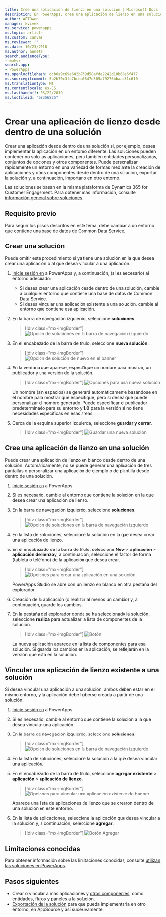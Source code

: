 ```yaml
---
title: Cree una aplicación de lienzo en una solución | Microsoft Docs
description: En PowerApps, cree una aplicación de lienzo en una solución para que pueda implementar la aplicación en otro entorno
author: AFTOwen
manager: kvivek
ms.service: powerapps
ms.topic: article
ms.custom: canvas
ms.reviewer: ''
ms.date: 10/23/2018
ms.author: anneta
search.audienceType:
- maker
search.app:
- PowerApps
ms.openlocfilehash: dcb6a9c69e602b739d58afde2242d18b60e6f477
ms.sourcegitcommit: 5b2b70c3fc7bcba5647d505a79276bbaad31c610
ms.translationtype: MT
ms.contentlocale: es-ES
ms.lasthandoff: 03/22/2019
ms.locfileid: "58356825"
---
```

# <a name="create-a-canvas-app-from-within-a-solution"></a>Crear una aplicación de lienzo desde dentro de una solución

Crear una aplicación desde dentro de una solución si, por ejemplo, desea implementar la aplicación en un entorno diferente. Las soluciones pueden contener no solo las aplicaciones, pero también entidades personalizadas, conjuntos de opciones y otros componentes. Puede personalizar rápidamente un entorno en una variedad de formas mediante la creación de aplicaciones y otros componentes desde dentro de una solución, exportar la solución y, a continuación, importarlo en otro entorno.

Las soluciones se basan en la misma plataforma de Dynamics 365 for Customer Engagement. Para obtener más información, consulte [información general sobre soluciones](../common-data-service/solutions-overview.md).

## <a name="prerequisite"></a>Requisito previo

Para seguir los pasos descritos en este tema, debe cambiar a un entorno que contiene una base de datos de Common Data Service.

## <a name="create-a-solution"></a>Crear una solución

Puede omitir este procedimiento si ya tiene una solución en la que desea crear una aplicación o al que desea vincular a una aplicación.

1. [Inicie sesión en](https://web.powerapps.com?utm_source=padocs&utm_medium=linkinadoc&utm_campaign=referralsfromdoc) a PowerApps y, a continuación, (si es necesario) al entorno adecuado:

    - Si desea crear una aplicación desde dentro de una solución, cambie a cualquier entorno que contiene una base de datos de Common Data Service.
    - Si desea vincular una aplicación existente a una solución, cambie al entorno que contiene esa aplicación.

1. En la barra de navegación izquierdo, seleccione **soluciones**.

    > [!div class="mx-imgBorder"]
    > ![Opción de soluciones en la barra de navegación izquierdo](./media/add-app-solution/left-nav.png "opción soluciones en la barra de navegación izquierdo")

1. En el encabezado de la barra de título, seleccione **nueva solución**.

    > [!div class="mx-imgBorder"]
    > ![Opción de solución de nuevo en el banner](./media/add-app-solution/banner-new-solution.png "opción nueva solución en el banner")

1. En la ventana que aparece, especifique un nombre para mostrar, un publicador y una versión de la solución.

    > [!div class="mx-imgBorder"]
    > ![Opciones para una nueva solución](./media/add-app-solution/configure-new-solution.png "opciones para una nueva solución")

    Un nombre (sin espacios) se generará automáticamente basándose en el nombre para mostrar que especifique, pero si desea que puede personalizar el nombre generado. Puede especificar el publicador predeterminado para su entorno y **1.0** para la versión si no tiene necesidades específicas en esas áreas.

1. Cerca de la esquina superior izquierda, seleccione **guardar y cerrar**.

    > [!div class="mx-imgBorder"]
    > ![Guardar una nueva solución](./media/add-app-solution/save-new-solution.png "guardar una nueva solución")

## <a name="create-a-canvas-app-in-a-solution"></a>Cree una aplicación de lienzo en una solución

Puede crear una aplicación de lienzo en blanco desde dentro de una solución. Automáticamente, no se puede generar una aplicación de tres pantallas o personalizar una aplicación de ejemplo o de plantilla desde dentro de una solución.

1. [Inicie sesión en](https://web.powerapps.com?utm_source=padocs&utm_medium=linkinadoc&utm_campaign=referralsfromdoc) a PowerApps.

1. Si es necesario, cambie al entorno que contiene la solución en la que desea crear una aplicación de lienzo.

1. En la barra de navegación izquierdo, seleccione **soluciones**.

    > [!div class="mx-imgBorder"]
    > ![Opción de soluciones en la barra de navegación izquierdo](./media/add-app-solution/left-nav.png "opción soluciones en la barra de navegación izquierdo")

1. En la lista de soluciones, seleccione la solución en la que desea crear una aplicación de lienzo.

1. En el encabezado de la barra de título, seleccione **New** > **aplicación** > **aplicación de lienzo**y, a continuación, seleccione el factor de forma (tableta o teléfono) de la aplicación que desea crear.

    > [!div class="mx-imgBorder"]
    > ![Opciones para crear una aplicación en una solución](./media/add-app-solution/new-option.png "opciones para crear una aplicación en una solución")

    PowerApps Studio se abre con un lienzo en blanco en otra pestaña del explorador.

1. Creación de la aplicación (o realizar al menos un cambio) y, a continuación, guarde los cambios.

1. En la pestaña del explorador donde se ha seleccionado la solución, seleccione **realiza** para actualizar la lista de componentes de la solución.

    > [!div class="mx-imgBorder"]
    > ![Botón](./media/add-app-solution/done-button.png "botón Listo")

    La nueva aplicación aparece en la lista de componentes para esa solución. Si guarda los cambios en la aplicación, se reflejarán en la versión que está en la solución.

## <a name="link-an-existing-canvas-app-to-a-solution"></a>Vincular una aplicación de lienzo existente a una solución

Si desea vincular una aplicación a una solución, ambos deben estar en el mismo entorno, y la aplicación debe haberse creada a partir de una solución.

1. [Inicie sesión en](https://web.powerapps.com?utm_source=padocs&utm_medium=linkinadoc&utm_campaign=referralsfromdoc) a PowerApps.

1. Si es necesario, cambie al entorno que contiene la solución a la que desea vincular una aplicación.

1. En la barra de navegación izquierdo, seleccione **soluciones**.

    > [!div class="mx-imgBorder"]
    > ![Opción de soluciones en la barra de navegación izquierdo](./media/add-app-solution/left-nav.png "opción soluciones en la barra de navegación izquierdo")

1. En la lista de soluciones, seleccione la solución a la que desea vincular una aplicación.

1. En el encabezado de la barra de título, seleccione **agregar existente** > **aplicación** > **aplicación de lienzo**.

    > [!div class="mx-imgBorder"]
    > ![Opciones para vincular una aplicación existente de banner](./media/add-app-solution/add-existing.png "Banner opciones para vincular una aplicación existente")

    Aparece una lista de aplicaciones de lienzo que se crearon dentro de una solución en este entorno.

1. En la lista de aplicaciones, seleccione la aplicación que desea vincular a la solución y, a continuación, seleccione **agregar**.

    > [!div class="mx-imgBorder"]
    > ![Botón Agregar](./media/add-app-solution/add-button.png "botón Agregar")

## <a name="known-limitations"></a>Limitaciones conocidas

Para obtener información sobre las limitaciones conocidas, consulte [utilizan las soluciones en PowerApps](../common-data-service/use-solution-explorer.md#known-limitations). 

## <a name="next-steps"></a>Pasos siguientes

- Crear o vincular a más aplicaciones y [otros componentes](../common-data-service/use-solution-explorer.md), como entidades, flujos y paneles a la solución.
- [Exportación de la solución](../common-data-service/import-update-export-solutions.md) para que pueda implementarla en otro entorno, en AppSource y así sucesivamente.
